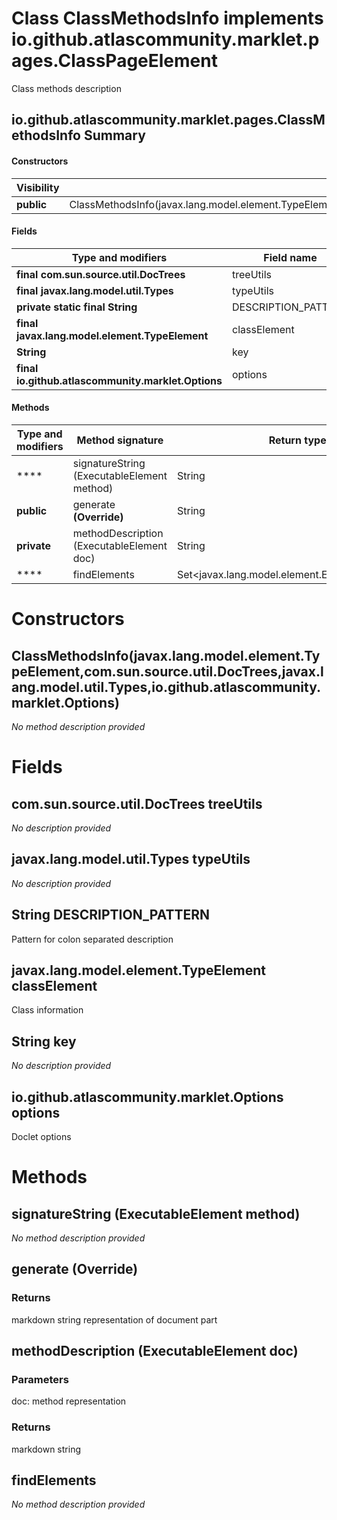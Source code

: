 Class ClassMethodsInfo implements io.github.atlascommunity.marklet.pages.ClassPageElement
=========================================================================================
Class methods description

io.github.atlascommunity.marklet.pages.ClassMethodsInfo Summary
-------
#### Constructors
| Visibility | Signature                                                                                                                                                |
| ---------- | -------------------------------------------------------------------------------------------------------------------------------------------------------- |
| **public** | ClassMethodsInfo(javax.lang.model.element.TypeElement,com.sun.source.util.DocTrees,javax.lang.model.util.Types,io.github.atlascommunity.marklet.Options) |
#### Fields
| Type and modifiers                                 | Field name          |
| -------------------------------------------------- | ------------------- |
| **final com.sun.source.util.DocTrees**             | treeUtils           |
| **final javax.lang.model.util.Types**              | typeUtils           |
| **private static final String**                    | DESCRIPTION_PATTERN |
| **final javax.lang.model.element.TypeElement**     | classElement        |
| **String**                                         | key                 |
| **final io.github.atlascommunity.marklet.Options** | options             |
#### Methods
| Type and modifiers | Method signature                           | Return type                                     |
| ------------------ | ------------------------------------------ | ----------------------------------------------- |
| ****               | signatureString (ExecutableElement method) | String                                          |
| **public**         | generate  **(Override)**                   | String                                          |
| **private**        | methodDescription (ExecutableElement doc)  | String                                          |
| ****               | findElements                               | Set<javax.lang.model.element.ExecutableElement> |

Constructors
============
ClassMethodsInfo(javax.lang.model.element.TypeElement,com.sun.source.util.DocTrees,javax.lang.model.util.Types,io.github.atlascommunity.marklet.Options)
--------------------------------------------------------------------------------------------------------------------------------------------------------
*No method description provided*



Fields
======
com.sun.source.util.DocTrees treeUtils
--------------------------------------
*No description provided*


javax.lang.model.util.Types typeUtils
-------------------------------------
*No description provided*


String DESCRIPTION_PATTERN
------------------------------------
Pattern for colon separated description


javax.lang.model.element.TypeElement classElement
-------------------------------------------------
Class information


String key
--------------------
*No description provided*


io.github.atlascommunity.marklet.Options options
------------------------------------------------
Doclet options



Methods
=======
signatureString (ExecutableElement method)
------------------------------------------
*No method description provided*


generate  **(Override)**
------------------------


### Returns

markdown string representation of document part


methodDescription (ExecutableElement doc)
-----------------------------------------


### Parameters

doc: method representation

### Returns

markdown string


findElements 
-------------
*No method description provided*



